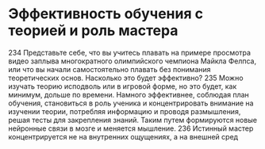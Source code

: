 # Эффективность обучения с теорией и роль мастера

234 Представьте себе, что вы учитесь плавать на примере просмотра видео заплыва многократного олимпийского чемпиона Майкла Фелпса, или что вы начали самостоятельно плавать без понимания теоретических основ. Насколько это будет эффективно?
235 Можно изучать теорию исподволь или в игровой форме, но это будет, как минимум, дольше по времени. Намного эффективнее, соблюдая план обучения, становиться в роль ученика и концентрировать внимание на изучении теории, потребляя информацию и проводя размышления, решая тесты для закрепления знаний. Таким путем формируются новые нейронные связи в мозге и меняется мышление.
236 Истинный мастер концентрируется не на внутренних ощущениях, а на внешней сред

